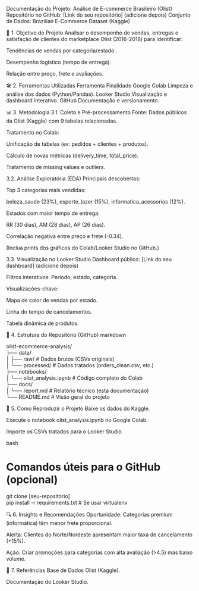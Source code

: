 Documentação do Projeto: Análise de E-commerce Brasileiro (Olist)
Repositório no GitHub: [Link do seu repositório] (adicione depois)
Conjunto de Dados: Brazilian E-Commerce Dataset (Kaggle)

📌 1. Objetivo do Projeto
Analisar o desempenho de vendas, entregas e satisfação de clientes do marketplace Olist (2016-2018) para identificar:

Tendências de vendas por categoria/estado.

Desempenho logístico (tempo de entrega).

Relação entre preço, frete e avaliações.

🛠️ 2. Ferramentas Utilizadas
Ferramenta	Finalidade
Google Colab	Limpeza e análise dos dados (Python/Pandas).
Looker Studio	Visualização e dashboard interativo.
GitHub	Documentação e versionamento.

📊 3. Metodologia
3.1. Coleta e Pré-processamento
Fonte: Dados públicos da Olist (Kaggle) com 9 tabelas relacionadas.

Tratamento no Colab:

Unificação de tabelas (ex: pedidos + clientes + produtos).

Cálculo de novas métricas (delivery_time, total_price).

Tratamento de missing values e outliers.

3.2. Análise Exploratória (EDA)
Principais descobertas:

Top 3 categorias mais vendidas:

beleza_saude (23%), esporte_lazer (15%), informatica_acessorios (12%).

Estados com maior tempo de entrega:

RR (30 dias), AM (28 dias), AP (26 dias).

Correlação negativa entre preço e frete (-0.34).

(Inclua prints dos gráficos do Colab/Looker Studio no GitHub.)

3.3. Visualização no Looker Studio
Dashboard público: [Link do seu dashboard] (adicione depois)

Filtros interativos: Período, estado, categoria.

Visualizações-chave:

Mapa de calor de vendas por estado.

Linha do tempo de cancelamentos.

Tabela dinâmica de produtos.

📂 4. Estrutura do Repositório (GitHub)
markdown

olist-ecommerce-analysis/  
├── data/  
│   ├── raw/                  # Dados brutos (CSVs originais)  
│   └── processed/            # Dados tratados (orders_clean.csv, etc.)  
├── notebooks/  
│   └── olist_analysis.ipynb  # Código completo do Colab  
├── docs/  
│   └── report.md             # Relatório técnico (esta documentação)  
└── README.md                 # Visão geral do projeto  

📌 5. Como Reproduzir o Projeto
Baixe os dados do Kaggle.

Execute o notebook olist_analysis.ipynb no Google Colab.

Importe os CSVs tratados para o Looker Studio.

bash

# Comandos úteis para o GitHub (opcional)  
git clone [seu-repositório]  
pip install -r requirements.txt  # Se usar virtualenv  

🔍 6. Insights e Recomendações
Oportunidade: Categorias premium (informática) têm menor frete proporcional.

Alerta: Clientes do Norte/Nordeste apresentam maior taxa de cancelamento (+15%).

Ação: Criar promoções para categorias com alta avaliação (>4.5) mas baixo volume.

📜 7. Referências
Base de Dados Olist (Kaggle).

Documentação do Looker Studio.
